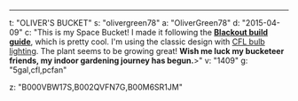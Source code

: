---
t: "OLIVER'S BUCKET"
s: "olivergreen78"
a: "OliverGreen78"
d: "2015-04-09"
c: "This is my Space Bucket! I made it following the <a href='http://www.reddit.com/r/SpaceBuckets/comments/1t590b/complete_build_guide_for_a_blackout_space_bucket/'><strong>Blackout build guide</strong></a>, which is pretty cool. I'm using the classic design with <a href='http://www.amazon.com/s/?_encoding=UTF8&camp=1789&creative=390957&field-keywords=23w%20cfl&linkCode=ur2&rh=i%3Aaps%2Ck%3A23w%20cfl&tag=spacbuck-20&url=search-alias%3Daps&linkId=TOD5YZ7WINHSD7WK'>CFL bulb lighting</a>. The plant seems to be growing great! <strong>Wish me luck my bucketeer friends, my indoor gardening journey has begun.</strong>>"
v: "1409"
g: "5gal,cfl,pcfan"

z: "B000VBW17S,B002QVFN7G,B00M6SR1JM"
